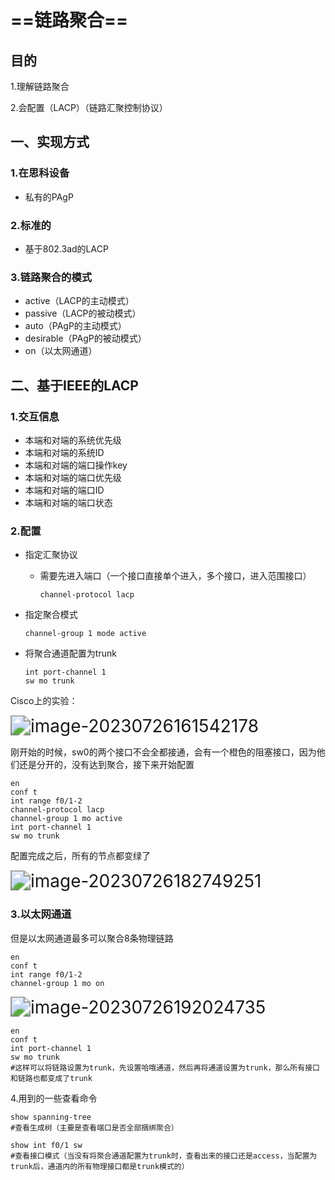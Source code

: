 # ==链路聚合==

##   目的

1.理解链路聚合

2.会配置（LACP）（链路汇聚控制协议）

## 一、实现方式

### 1.在思科设备

- 私有的PAgP

### 2.标准的

- 基于802.3ad的LACP

### 3.链路聚合的模式

- active（LACP的主动模式）
- passive（LACP的被动模式）
- auto（PAgP的主动模式）
- desirable（PAgP的被动模式）
- on（以太网通道）

## 二、基于IEEE的LACP

### 1.交互信息

- 本端和对端的系统优先级
- 本端和对端的系统ID
- 本端和对端的端口操作key
- 本端和对端的端口优先级
- 本端和对端的端口ID
- 本端和对端的端口状态

### 2.配置

- 指定汇聚协议

  - 需要先进入端口（一个接口直接单个进入，多个接口，进入范围接口）

    ```shell
    channel-protocol lacp
    ```

- 指定聚合模式

  ```shell
  channel-group 1 mode active
  ```

- 将聚合通道配置为trunk

  ```
  int port-channel 1
  sw mo trunk
  ```

Cisco上的实验：

<img src="C:\Users\hp\AppData\Roaming\Typora\typora-user-images\image-20230726161542178.png" alt="image-20230726161542178" style="zoom:200%;" />

刚开始的时候，sw0的两个接口不会全都接通，会有一个橙色的阻塞接口，因为他们还是分开的，没有达到聚合，接下来开始配置

```shell
en
conf t
int range f0/1-2
channel-protocol lacp
channel-group 1 mo active
int port-channel 1
sw mo trunk
```

配置完成之后，所有的节点都变绿了

<img src="C:\Users\hp\AppData\Roaming\Typora\typora-user-images\image-20230726182749251.png" alt="image-20230726182749251" style="zoom:200%;" />

### 3.以太网通道

但是以太网通道最多可以聚合8条物理链路

```
en 
conf t
int range f0/1-2
channel-group 1 mo on
```

<img src="C:\Users\hp\AppData\Roaming\Typora\typora-user-images\image-20230726192024735.png" alt="image-20230726192024735" style="zoom:200%;" />

```shell
en 
conf t
int port-channel 1
sw mo trunk
#这样可以将链路设置为trunk，先设置哈哦通道，然后再将通道设置为trunk，那么所有接口和链路也都变成了trunk
```

 4.用到的一些查看命令

```shell
show spanning-tree 
#查看生成树（主要是查看端口是否全部捆绑聚合）

show int f0/1 sw
#查看接口模式（当没有将聚合通道配置为trunk时，查看出来的接口还是access，当配置为trunk后，通道内的所有物理接口都是trunk模式的）
```

